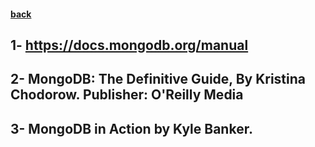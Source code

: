#### [back](basic_features_main.md)

## 1- https://docs.mongodb.org/manual
## 2- MongoDB: The Definitive Guide, By Kristina Chodorow. Publisher: O'Reilly Media
## 3- MongoDB in Action by Kyle Banker.